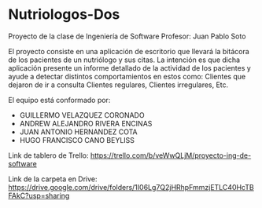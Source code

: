 # Nutriologos-Dos
Proyecto de la clase de Ingeniería de Software
Profesor: Juan Pablo Soto

El proyecto consiste en una aplicación de escritorio que llevará la bitácora de los pacientes de un nutriólogo y sus citas.
La intención es que dicha aplicación presente un informe detallado de la actividad de los pacientes y ayude a detectar distintos
comportamientos en estos como:
Clientes que dejaron de ir a consulta
Clientes regulares,
Clientes irregulares,
Etc.

El equipo está conformado por:

- GUILLERMO VELAZQUEZ CORONADO
- ANDREW ALEJANDRO RIVERA ENCINAS
- JUAN ANTONIO HERNANDEZ COTA
- HUGO FRANCISCO CANO BEYLISS

Link de tablero de Trello: 
https://trello.com/b/veWwQLjM/proyecto-ing-de-software

Link de la carpeta en Drive:
https://drive.google.com/drive/folders/1I06Lg7Q2jHRhpFmmzjETLC40HcTBFAkC?usp=sharing
